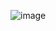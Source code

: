 ![image](https://user-images.githubusercontent.com/106991718/189543863-1599ee46-52e5-4bef-990f-efa256b463a5.png)
